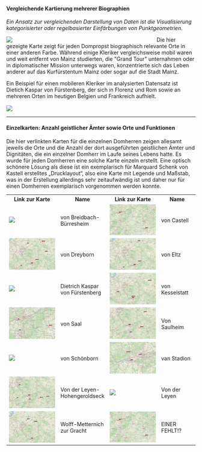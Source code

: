 <h4>Vergleichende Kartierung mehrerer Biographien</h4>

<p><em>Ein Ansatz zur vergleichenden Darstellung von Daten ist die Visualisierung kategorisierter oder regelbasierter Einfärbungen von Punktgeometrien.</em></p>

<a href="./maps/Map_Domherren_byNAME.png"><img src="./maps/Map_Domherren_byNAME.png" width="400px" align="left"/></a>

<p padding="10px">Die hier gezeigte Karte zeigt für jeden Dompropst biographisch relevante Orte in einer anderen Farbe. Während einige Kleriker vergleichsweise mobil waren und weit entfernt von Mainz studierten, die "Grand Tour" unternahmen oder in diplomatischer Mission unterwegs waren, konzentrierte sich das Leben anderer auf das Kurfürstentum Mainz oder sogar auf die Stadt Mainz.</p>
<p padding="10px">Ein Beispiel für einen mobileren Kleriker im analysierten Datensatz ist Dietich Kaspar von Fürstenberg, der sich in Florenz und Rom sowie an mehreren Orten im heutigen Belgien und Frankreich aufhielt.</p>

<a href="./maps/Map_DietrichKaspar-von-Fürstenberg.png"><img src="./maps/Map_DietrichKaspar-von-Fürstenberg.png" width="650px" align="center"/></a>

<hr>

<h4>Einzelkarten: Anzahl geistlicher Ämter sowie Orte und Funktionen</h4>

<p>Die hier verlinkten Karten für die einzelnen Domherren zeigen allesamt jeweils die Orte und die Anzahl der dort ausgeführten geistlichen Ämter und Dignitäten, die ein einzelner Domherr im Laufe seines Lebens hatte. Es wurde für jeden Domherren eine solche Karte einzeln erstellt. 
Eine optisch schönere Lösung als diese ist ein exemplarisch für Marquard Schenk von Kastell erstelltes „Drucklayout“, also eine Karte mit Legende und Maßstab, was in der Erstellung allerdings sehr zeitaufwändig ist und daher nur für einen Domherren exemplarisch vorgenommen werden konnte.</p>

 <table style="width:100%">
  <tr>
    <th style="width:30%">Link zur Karte</th>
    <th style="width:20%">Name</th>
    <th style="width:30%">Link zur Karte</th>
    <th style="width:20%">Name</th>
  </tr>
  <tr>
    <td><a href="https://github.com/ieg-dhr/DigiKAR_Projektseminar/blob/main/maps/Von Breidbach-Bürresheim.png" target="_blank"><img src="./maps/Von Breidbach-Bürresheim.png" width="250px"/></a></td>
    <td>von Breidbach-Bürresheim</td>
    <td><a href="./maps/Von Castell.png" target="_blank"><img src="./maps/Von Castell.png" width="250px"/></a></td>
    <td>von Castell</td>
  </tr>
  <tr>
    <td><a href="https://github.com/ieg-dhr/DigiKAR_Projektseminar/blob/main/maps/Von Dreyborn.png" target="_blank"><img src="./maps/Von Dreyborn.png" width="250px"/></a></td>
    <td>von Dreyborn</td>
    <td><a href="https://github.com/ieg-dhr/DigiKAR_Projektseminar/blob/main/maps/Von Eltz.png" target="_blank"><img src="./maps/Von Eltz.png" width="250px"/></a></td>
    <td>von Eltz</td>
  </tr>
   <tr>
    <td><a href="https://github.com/ieg-dhr/DigiKAR_Projektseminar/blob/main/maps/Von Fürstenberg.png" target="_blank"><img src="./maps/Von Fürstenberg.png" width="250px"/></a></td>
    <td>Dietrich Kaspar von Fürstenberg</td>
    <td><a href="./maps/Von Kesselstatt.png" target="_blank"><img src="./maps/Von Kesselstatt.png" width="250px"/></a></td>
    <td>von Kesselstatt</td>
  </tr>  
 <tr>
    <td><a href="https://github.com/ieg-dhr/DigiKAR_Projektseminar/blob/main/maps/Von Saal.png" target="_blank"><img src="./maps/Von Saal.png" width="250px"/></a></td>
    <td>von Saal</td>
    <td><a href="./maps/Von Saulheim.png" target="_blank"><img src="./maps/Von Saulheim.png" width="250px"/></a></td>
    <td>Von Saulheim</td>
  </tr>  
 <tr>
    <td><a href="https://github.com/ieg-dhr/DigiKAR_Projektseminar/blob/main/maps/Von Schönborn.png" target="_blank"><img src="./maps/Von Schönborn.png" width="250px"/></a></td>
    <td>von Schönborn</td>
    <td><a href="./maps/Von Stadion.png" target="_blank"><img src="./maps/Von Stadion.png" width="250px"/></a></td>
    <td>van Stadion</td>
  </tr>  
 <tr>
    <td><a href="https://github.com/ieg-dhr/DigiKAR_Projektseminar/blob/main/maps/Von der Leyen-Hohengeroldseck.png" target="_blank"><img src="./maps/Von der Leyen-Hohengeroldseck.png" width="250px"/></a></td>
    <td>Von der Leyen-Hohengeroldseck</td>
    <td><a href="./maps/Von der Leyen.png" target="_blank"><img src="./maps/Von der Leyen.png" width="250px"/></a></td>
    <td>Von der Leyen</td>
  </tr>  
 <tr>
    <td><a href="https://github.com/ieg-dhr/DigiKAR_Projektseminar/blob/main/maps/Wolff-Metternich zur Gracht.png" target="_blank"><img src="./maps/Wolff-Metternich zur Gracht.png" width="250px"/></a></td>
    <td>Wolff-Metternich zur Gracht</td>
    <td><a href="https://github.com/ieg-dhr/DigiKAR_Projektseminar/blob/main/maps/Von Castell.png" target="_blank"><img src="./maps/Von Castell.png" width="250px"/></a></td>
    <td>EINER FEHLT!?</td>
  </tr>
</table> 



